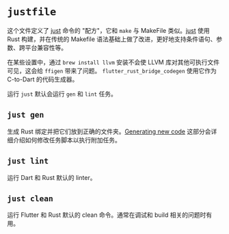 # `justfile`

这个文件定义了 [just] 命令的 "配方"，它和 `make` 与 MakeFile 类似。[just] 使用 Rust 构建，并在传统的
Makefile 语法基础上做了改进，更好地支持条件语句、参数、跨平台兼容性等。

在某些设置中，通过 `brew install llvm` 安装不会使 LLVM 库对其他可执行文件可见，这会给 `ffigen` 带来了问题。
`flutter_rust_bridge_codegen` 使用它作为 C-to-Dart 的代码生成器。

运行 `just` 默认会运行 `gen` 和 `lint` 任务。

## `just gen`

生成 Rust 绑定并把它们放到正确的文件夹。[Generating new code](generate.md)
这部分会详细介绍如何修改任务脚本以执行附加任务。

## `just lint`

运行 Dart 和 Rust 默认的 linter。

## `just clean`

运行 Flutter 和 Rust 默认的 clean 命令。通常在调试和 build 相关的问题时有用。

[just]: https://github.com/casey/just
